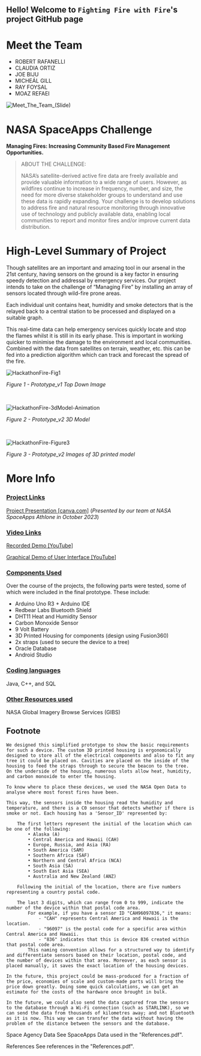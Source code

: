 ## Hello! Welcome to `Fighting Fire with Fire`'s project GitHub page

# Meet the Team 

* ROBERT RAFANELLI
* CLAUDIA ORTIZ
* JOE BIJU
* MICHEÁL GILL
* RAY FOYSAL
* MOAZ REFAEI

![Meet_The_Team_(Slide)](https://github.com/c-a00/HackathonFire/assets/79516500/f695662e-923e-429d-b34a-b09359419506)

# NASA SpaceApps Challenge
**Managing Fires: Increasing Community Based Fire Management Opportunities.**

> ABOUT THE CHALLENGE:
>
> NASA’s satellite-derived active fire data are freely available and provide valuable information to a wide range of users. However, as wildfires continue to increase in frequency, number, and size, the need for more diverse stakeholder groups to understand and use these data is rapidly expanding. Your challenge is to develop solutions to address fire and natural resource monitoring through innovative use of technology and publicly available data, enabling local communities to report and monitor fires and/or improve current data distribution.

# High-Level Summary of Project
Though satellites are an important and amazing tool in our arsenal in the 21st century, having sensors on the ground is a key factor in ensuring speedy detection and addressal by emergency services. Our project intends to take on the challenge of “Managing Fire” by installing an array of sensors located through wild-fire prone areas. 

Each individual unit contains heat, humidity and smoke detectors that is the relayed back to a central station to be processed and displayed on a suitable graph. 

This real-time data can help emergency services quickly locate and stop the flames whilst it is still in its early phase. This is important in working quicker to minimise the damage to the environment and local communities. Combined with the data from satellites on terrain, weather, etc. this can be fed into a prediction algorithm which can track and forecast the spread of the fire.

![HackathonFire-Fig1](https://github.com/c-a00/HackathonFire/assets/79516500/31e6a2fb-c975-4946-b01e-88849ba585c6)

_Figure 1 - Prototype_v1 Top Down Image_
<p>&nbsp;</p>

![HackathonFire-3dModel-Animation](https://github.com/c-a00/HackathonFire/assets/79516500/e36688db-775d-403b-bc3a-7f51743b50f6)

_Figure 2 - Prototype_v2 3D Model_
<p>&nbsp;</p>

![HackathonFire-Figure3](https://github.com/c-a00/HackathonFire/assets/79516500/f0ed36a5-e759-452f-a970-5cd8ff9ffca3)

_Figure 3 - Prototype_v2 Images of 3D printed model_
#    More Info
### <u>Project Links</u>
[Project Presentation [canva.com]](https://www.canva.com/design/DAFwkVmWuFw/x4a1gZBLiGtskBXygZIdHw/edit?utm_content=DAFwkVmWuFw&amp;utm_campaign=designshare&amp;utm_medium=link2&amp;utm_source=sharebutton)
(_Presented by our team at NASA SpaceApps Athlone in October 2023_)

### <u>Video Links</u>
[Recorded Demo [YouTube]](https://youtu.be/mCscuKfXkJo?feature=shared)

[Graphical Demo of User Interface [YouTube]](https://youtu.be/R-zqj8HamZ0?feature=shared)

### <u>Components Used</U>
Over the course of the projects, the following parts were tested, some of which were included in the final prototype. These include: 
* Arduino Uno R3 + Arduino IDE
* Redbear Labs Bluetooth Shield
* DHT11 Heat and Humidity Sensor
* Carbon Monoxide Sensor
* 9 Volt Battery
* 3D Printed Housing for components (design using Fusion360)
* 2x straps (used to secure the device to a tree)
* Oracle Database
* Android Studio
  
### <u>Coding languages</u>
Java, C++, and SQL

### <u>Other Resources used</u>
NASA Global Imagery Browse Services (GIBS)

## Footnote    
    We designed this simplified prototype to show the basic requirements for such a device. The custom 3D printed housing is ergonomically designed to store all of the electrical components and also to fit any tree it could be placed on. Cavities are placed on the inside of the housing to feed the straps through to secure the beacon to the tree. On the underside of the housing, numerous slots allow heat, humidity, and carbon monoxide to enter the housing.

    To know where to place these devices, we used the NASA Open Data to analyse where most forest fires have been.

    This way, the sensors inside the housing read the humidity and temperature, and there is a C0 sensor that detects whether if there is smoke or not. Each housing has a 'Sensor_ID' represented by:

        The first letters represent the initial of the location which can be one of the following:
            • Alaska (A)
            • Central America and Hawaii (CAH)
            • Europe, Russia, and Asia (RA)
            • South America (SAM)
            • Southern Africa (SAF)
            • Northern and Central Africa (NCA)
            • South Asia (SA)
            • South East Asia (SEA)
            • Australia and New Zealand (ANZ)
        
        Following the initial of the location, there are five numbers representing a country postal code. 
        
        The last 3 digits, which can range from 0 to 999, indicate the number of the device within that postal code area.
            For example, if you have a sensor ID "CAH96097836," it means:
                - "CAH" represents Central America and Hawaii is the location.
                - "96097" is the postal code for a specific area within Central America and Hawaii.
                - "836" indicates that this is device 836 created within that postal code area.
            This naming convention allows for a structured way to identify and differentiate sensors based on their location, postal code, and the number of devices within that area. Moreover, as each sensor is placed manually, it saves the exact location of the housing devices.

    In the future, this project could be mass-produced for a fraction of the price, economies of scale and custom-made parts will bring the price down greatly. Doing some quick calculations, we can get an estimate for the costs of the hardware once brought in bulk. 

    In the future, we could also send the data captured from the sensors to the database through a Wi-Fi connection (such as STARLINK), so we can send the data from thousands of kilometres away; and not Bluetooth as it is now. This way we can transfer the data without having the problem of the distance between the sensors and the database.

Space Agency Data 
    See SpaceApps Data used in the "References.pdf".

References 
    See references in the "References.pdf".
    
    
